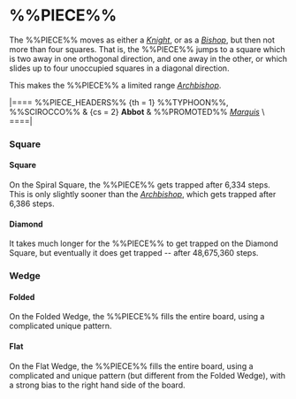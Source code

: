 # %%PIECE%%

The %%PIECE%%
moves as either a [*Knight*](knight.html), or as a 
[*Bishop*](bishop.html), but then not more than four squares.
That is, the %%PIECE%% jumps to a square which is two away in
one orthogonal direction, and one away in the other, or which
slides up to four unoccupied squares in a diagonal direction.

This makes the %%PIECE%% a limited range [*Archbishop*](archbishop.html).


|====
%%PIECE_HEADERS%%
  {th = 1}  %%TYPHOON%%, %%SCIROCCO%%
& {cs = 2}  **Abbot**
&           %%PROMOTED%% [*Marquis*](marquis.html) \\
====|


### Square

#### Square

On the Spiral Square, the %%PIECE%% gets trapped after 6,334 steps. This is 
only slightly sooner than the  [*Archbishop*](archbishop.html), which
gets trapped after 6,386 steps.

#### Diamond

It takes much longer for the %%PIECE%% to get trapped on the Diamond Square,
but eventually it does get trapped -- after 48,675,360 steps.

### Wedge

#### Folded

On the Folded Wedge, the %%PIECE%% fills the entire board, using
a complicated unique pattern.

#### Flat

On the Flat Wedge, the %%PIECE%% fills the entire board, using
a complicated and unique pattern (but different from the Folded Wedge), with a
strong bias to the right hand side of the board.
